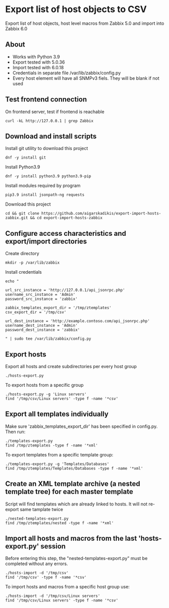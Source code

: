 # Export list of host objects to CSV

Export list of host objects, host level macros from Zabbix 5.0 and import into Zabbix 6.0

## About

* Works with Python 3.9
* Export tested with 5.0.36
* Import tested with 6.0.18
* Credentials in separate file /var/lib/zabbix/config.py
* Every host element will have all SNMPv3 fiels. They will be blank if not used

## Test frontend connection

On frontend server, test if frontend is reachable
```
curl -kL http://127.0.0.1 | grep Zabbix
```

## Download and install scripts

Install git utility to download this project
```
dnf -y install git
```

Install Python3.9
```
dnf -y install python3.9 python3.9-pip
```

Install modules required by program
```
pip3.9 install jsonpath-ng requests
```

Download this project
```
cd && git clone https://github.com/aigarskadikis/export-import-hosts-zabbix.git && cd export-import-hosts-zabbix
```

## Configure access characteristics and export/import directories

Create directory
```
mkdir -p /var/lib/zabbix
```

Install credentials
```
echo "

url_src_instance = 'http://127.0.0.1/api_jsonrpc.php'
username_src_instance = 'Admin'
password_src_instance = 'zabbix'

zabbix_templates_export_dir = '/tmp/ztemplates'
csv_export_dir = '/tmp/csv'

url_dest_instance = 'http://example.contoso.com/api_jsonrpc.php'
username_dest_instance = 'Admin'
password_dest_instance = 'zabbix'

" | sudo tee /var/lib/zabbix/config.py
```

## Export hosts

Export all hosts and create subdirectories per every host group
```
./hosts-export.py
```

To export hosts from a specific group
```
./hosts-export.py -g 'Linux servers'
find '/tmp/csv/Linux servers' -type f -name '*csv'
```

## Export all templates individually

Make sure 'zabbix_templates_export_dir' has been specified in config.py. Then run:

```
./templates-export.py
find /tmp/ztemplates -type f -name '*xml'
```

To export templates from a specific template group:
```
./templates-export.py -g 'Templates/Databases'
find /tmp/ztemplates/Templates/Databases -type f -name '*xml'
```

## Create an XML template archive (a nested template tree) for each master template

Script will find templates which are already linked to hosts. It will not re-export same tamplate twice
```
./nested-templates-export.py
find /tmp/ztemplates/nested -type f -name '*xml'
```

## Import all hosts and macros from the last 'hosts-export.py' session

Before entering this step, the "nested-templates-export.py" must be completed without any errors.

```
./hosts-import -d '/tmp/csv'
find '/tmp/csv' -type f -name '*csv'
```

To import hosts and macros from a specific host group use:
```
./hosts-import -d '/tmp/csv/Linux servers'
find '/tmp/csv/Linux servers' -type f -name '*csv'
```

